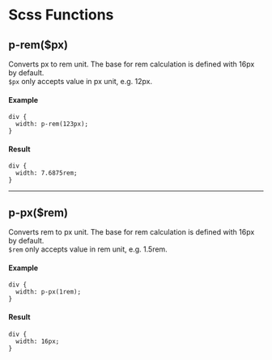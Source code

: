 # Scss Functions

## p-rem($px)
Converts px to rem unit. The base for rem calculation is defined with 16px by default.  
`$px` only accepts value in px unit, e.g. 12px.

#### Example
```
div {
  width: p-rem(123px);
}
```

#### Result
```
div {
  width: 7.6875rem;
}
```

---

## p-px($rem)
Converts rem to px unit. The base for rem calculation is defined with 16px by default.  
`$rem` only accepts value in rem unit, e.g. 1.5rem.

#### Example
```
div {
  width: p-px(1rem);
}
```

#### Result
```
div {
  width: 16px;
}
```